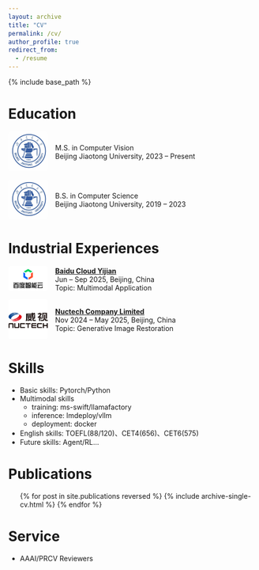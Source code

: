 ```yaml
---
layout: archive
title: "CV"
permalink: /cv/
author_profile: true
redirect_from:
  - /resume
---
```


{% include base_path %}

Education
======
<!-- * M.S. in Computer Vision, Beijing Jiaotong University, 2023 - Present
* B.S. in Computer Science, Beijing Jiaotong University, 2019 - 2023 -->

<div style="display:flex; align-items:center; margin-bottom:1em;">
  <div style="flex:0 0 80px; margin-right:15px;">
    <img src="../images/bjtu.jpg" alt="BJTU Logo" style="width:80px; border-radius:4px;">
  </div>
  <div>
    M.S. in Computer Vision<br>
    Beijing Jiaotong University, 2023 – Present
  </div>
</div>

<div style="display:flex; align-items:center; margin-bottom:1em;">
  <div style="flex:0 0 80px; margin-right:15px;">
    <img src="../images/bjtu.jpg" alt="BJTU Logo" style="width:80px; border-radius:4px;">
  </div>
  <div>
    B.S. in Computer Science<br>
    Beijing Jiaotong University, 2019 – 2023
  </div>
</div>

Industrial Experiences
======

<!-- * Jun-Sep, 2025: [Baidu Cloud Yijian](https://yijian.bce.baidu.com)
  * Multimodal Application

* Nov,2024 - May,2025: [Nuctech Comany Limited](https://www.nuctech.com)
  * Generative Image Restoration -->

<div style="display:flex; align-items:center; margin-bottom:1em;">
  <div style="flex:0 0 80px; margin-right:15px;">
    <img src="../images/baidu.jpeg" alt="Baidu Logo" style="width:80px; border-radius:4px;">
  </div>
  <div>
    <strong><a href="https://yijian.bce.baidu.com" target="_blank">Baidu Cloud Yijian</a></strong><br>
    Jun – Sep 2025, Beijing, China<br>  
    Topic: Multimodal Application
  </div>
</div>

<div style="display:flex; align-items:center; margin-bottom:1em;">
  <div style="flex:0 0 80px; margin-right:15px;">
    <img src="../images/nuctech.jpg" alt="Nuctech Logo" style="width:80px; border-radius:4px;">
  </div>
  <div>
    <strong><a href="https://www.nuctech.com" target="_blank">Nuctech Company Limited</a></strong><br>
    Nov 2024 – May 2025, Beijing, China<br>  
    Topic: Generative Image Restoration
  </div>
</div>
  
Skills
======
* Basic skills: Pytorch/Python
* Multimodal skills
  * training: ms-swift/llamafactory
  * inference: lmdeploy/vllm
  * deployment: docker
* English skills: TOEFL(88/120)、CET4(656)、CET6(575)
* Future skills: Agent/RL...

Publications
======
  <ul>{% for post in site.publications reversed %}
    {% include archive-single-cv.html %}
  {% endfor %}</ul>
  
Service
======
* AAAI/PRCV Reviewers
